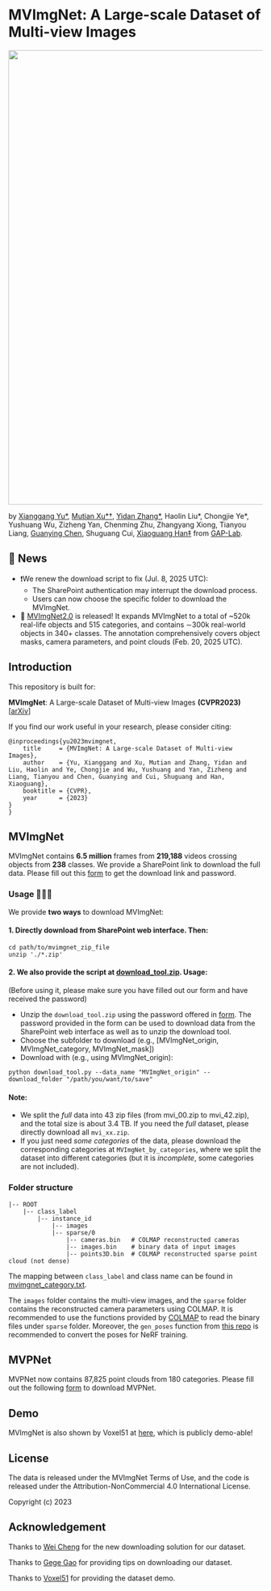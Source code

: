 # MVImgNet: A Large-scale Dataset of Multi-view Images
<img src="./assets/teaser_ori.png" width="900"/>

by [Xianggang Yu*](https://larry-u.github.io/), [Mutian Xu*†](https://mutianxu.github.io/), [Yidan Zhang*](http://zhangyidan.xyz/), Haolin Liu*, Chongjie Ye*,
Yushuang Wu, Zizheng Yan, Chenming Zhu, Zhangyang Xiong, Tianyou Liang,
[Guanying Chen](https://guanyingc.github.io/), Shuguang Cui, [Xiaoguang Han‡](https://gaplab.cuhk.edu.cn/) from [GAP-Lab](https://gaplab.cuhk.edu.cn/).

## 📢 News
- ❗️We renew the download script to fix (Jul. 8, 2025 UTC):
   - The SharePoint authentication may interrupt the download process.
   - Users can now choose the specific folder to download the MVImgNet. 
- 💪 [MVImgNet2.0](https://github.com/GAP-LAB-CUHK-SZ/MVImgNet2.0) is released! It expands MVImgNet to a total of ~520k real-life objects and 515 categories, and contains ∼300k real-world objects in 340+ classes. The annotation comprehensively covers object masks, camera parameters, and point clouds (Feb. 20, 2025 UTC).

## Introduction
This repository is built for:

**MVImgNet**: A Large-scale Dataset of Multi-view Images **(CVPR2023)** [[arXiv](http://arxiv.org/abs/2303.06042)]


If you find our work useful in your research, please consider citing:
```
@inproceedings{yu2023mvimgnet,
    title     = {MVImgNet: A Large-scale Dataset of Multi-view Images},
    author    = {Yu, Xianggang and Xu, Mutian and Zhang, Yidan and Liu, Haolin and Ye, Chongjie and Wu, Yushuang and Yan, Zizheng and Liang, Tianyou and Chen, Guanying and Cui, Shuguang and Han, Xiaoguang},
    booktitle = {CVPR},
    year      = {2023}
}
}
```

## MVImgNet
MVImgNet contains **6.5 million** frames from **219,188** videos crossing objects from **238** classes. We provide a SharePoint link to download the full data. Please fill out this [form](https://docs.google.com/forms/d/e/1FAIpQLSfU9BkV1hY3r75n5rc37IvlzaK2VFYbdsvohqPGAjb2YWIbUg/viewform?usp=sf_link) to get the download link and password.

### Usage 🌟🌟🌟
We provide **two ways** to download MVImgNet:

#### 1. Directly download from SharePoint web interface. Then:
```
cd path/to/mvimgnet_zip_file
unzip './*.zip'
```
#### 2. We also provide the script at [download_tool.zip](https://github.com/GAP-LAB-CUHK-SZ/MVImgNet/blob/main/download_tool.zip). Usage: 
(Before using it, please make sure you have filled out our form and have received the password)
- Unzip the `download_tool.zip` using the password offered in [form](https://docs.google.com/forms/d/e/1FAIpQLSfU9BkV1hY3r75n5rc37IvlzaK2VFYbdsvohqPGAjb2YWIbUg/viewform?usp=sf_link). The password provided in the form can be used to download data from the SharePoint web interface as well as to unzip the download tool.
- Choose the subfolder to download (e.g., [MVImgNet_origin, MVImgNet_category, MVImgNet_mask])
- Download with (e.g., using MVImgNet_origin):
```
python download_tool.py --data_name "MVImgNet_origin" --download_folder "/path/you/want/to/save"
```

#### Note:
- We split the *full* data into 43 zip files (from mvi_00.zip to mvi_42.zip), and the total size is about 3.4 TB. If you need the *full* dataset, please directly download all `mvi_xx.zip`.
- If you just need *some categories* of the data, please download the corresponding categories at `MVImgNet_by_categories`, where we split the dataset into different categories (but it is *incomplete*, some categories are not included).

### Folder structure
```
|-- ROOT
    |-- class_label
        |-- instance_id
            |-- images
            |-- sparse/0
                |-- cameras.bin   # COLMAP reconstructed cameras
                |-- images.bin    # binary data of input images
                |-- points3D.bin  # COLMAP reconstructed sparse point cloud (not dense) 
```

The mapping between `class_label` and class name can be found in [mvimgnet_category.txt](https://github.com/GAP-LAB-CUHK-SZ/MVImgNet/blob/main/mvimgnet_category.txt).

The `images` folder contains the multi-view images, and the `sparse` folder contains the reconstructed camera parameters using COLMAP. It is recommended to use the functions provided by [COLMAP](https://github.com/colmap/colmap/blob/dev/scripts/python/read_write_model.py) to read the binary files under `sparse` folder. Moreover, the `gen_poses` function from [this repo](https://github.com/Fyusion/LLFF/tree/master/llff/poses) is recommended to convert the poses for NeRF training.

## MVPNet
MVPNet now contains 87,825 point clouds from 180 categories. Please fill out the following [form](https://docs.google.com/forms/d/e/1FAIpQLSeZlpezgzmCufD94meHv-Pl_54RpNu2jZqMsyW2GCkVouyomQ/viewform?usp=sf_link) to download MVPNet.

## Demo
MVImgNet is also shown by Voxel51 at [here](https://cvpr.fiftyone.ai/datasets/mvimgnet/samples), which is publicly demo-able!

## License

The data is released under the MVImgNet Terms of Use, and the code is released under the Attribution-NonCommercial 4.0 International License.

Copyright (c) 2023

## Acknowledgement

Thanks to [Wei Cheng](https://wchengad.github.io/) for the new downloading solution for our dataset.

Thanks to [Gege Gao](https://github.com/GGGHSL) for providing tips on downloading our dataset.

Thanks to [Voxel51](https://docs.voxel51.com/) for providing the dataset demo.
